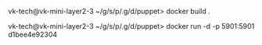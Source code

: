 vk-tech@vk-mini-layer2-3 ~/g/s/p/.g/d/puppet> docker build .

vk-tech@vk-mini-layer2-3 ~/g/s/p/.g/d/puppet> docker run -d -p 5901:5901 d1bee4e92304
